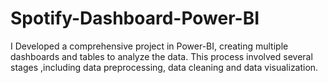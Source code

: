# Spotify-Dashboard-Power-BI
I Developed a comprehensive project in Power-BI, creating multiple dashboards and tables to analyze the data. This process involved several stages ,including data preprocessing, data cleaning and data visualization. 
